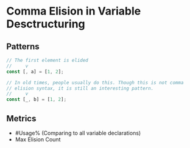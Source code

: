 # Comma Elision in Variable Desctructuring

## Patterns

```js
// The first element is elided
//     v
const [, a] = [1, 2];

// In old times, people usually do this. Though this is not comma
// elision syntax, it is still an interesting pattern.
//     v
const [_, b] = [1, 2];
```

## Metrics

* #Usage% (Comparing to all variable declarations)
* Max Elision Count
